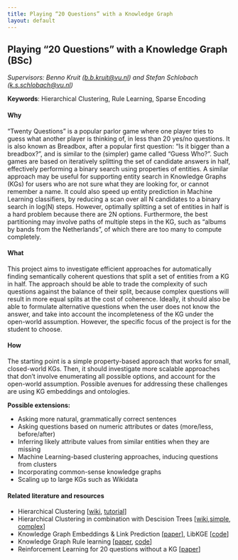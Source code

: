 ```yaml
---
title: Playing “20 Questions” with a Knowledge Graph
layout: default
---
```


## Playing “20 Questions” with a Knowledge Graph (BSc)
*Supervisors: Benno Kruit (b.b.kruit@vu.nl) and Stefan Schlobach (k.s.schlobach@vu.nl)*

**Keywords**: Hierarchical Clustering, Rule Learning, Sparse Encoding

#### Why
“Twenty Questions” is a popular parlor game where one player tries to guess what another player is thinking of, in less than 20 yes/no questions. It is also known as Breadbox, after a popular first question: “Is it bigger than a breadbox?”, and is similar to the (simpler) game called “Guess Who?”. Such games are based on iteratively splitting the set of candidate answers in half, effectively performing a binary search using properties of entities. A similar approach may be useful for supporting entity search in Knowledge Graphs (KGs) for users who are not sure what they are looking for, or cannot remember a name. It could also speed up entity prediction in Machine Learning classifiers, by reducing a scan over all N candidates to a binary search in log(N) steps. However, optimally splitting a set of entities in half is a hard problem because there are 2N options. Furthermore, the best partitioning may involve paths of multiple steps in the KG, such as “albums by bands from the Netherlands”, of which there are too many to compute completely.

#### What
This project aims to investigate efficient approaches for automatically finding semantically coherent questions that split a set of entities from a KG in half. The approach should be able to trade  the complexity of such questions against the balance of their split, because complex questions will result in more equal splits at the cost of coherence. Ideally, it should also be able to formulate alternative questions when the user does not know the answer, and take into account the incompleteness of the KG under the open-world assumption. However, the specific focus of the project is for the student to choose.

#### How
The starting point is a simple property-based approach that works for small, closed-world KGs. Then, it should investigate more scalable approaches that don’t involve enumerating all possible options, and account for the open-world assumption. Possible avenues for addressing these challenges are using KG embeddings and ontologies.

**Possible extensions:**
- Asking more natural, grammatically correct sentences
- Asking questions based on numeric attributes or dates (more/less, before/after)
- Inferring likely attribute values from similar entities when they are missing
- Machine Learning-based clustering approaches, inducing questions from clusters
- Incorporating common-sense knowledge graphs
- Scaling up to large KGs such as Wikidata

#### Related literature and resources
- Hierarchical Clustering [<a href="https://en.wikipedia.org/wiki/Hierarchical_clustering">wiki</a>, <a href="https://stackabuse.com/hierarchical-clustering-with-python-and-scikit-learn/">tutorial</a>]
- Hierarchical Clustering in combination with Descision Trees [<a href="https://en.wikipedia.org/wiki/Decision_tree">wiki</a>,<a href="http://webcache.googleusercontent.com/search?q=cache:pBHoP9_x3CQJ:https://towardsdatascience.com/interpretable-clustering-39b120f95a45&client=firefox-b-d&hl=nl&gl=nl&strip=1&vwsrc=0">simple</a>, <a href="https://www.researchgate.net/profile/Jayanta-Basak-3/publication/3297362_Interpretable_hierarchical_clustering_by_constructing_an_unsupervised_decision_tree/links/5457364c0cf26d5090a9817f/Interpretable-hierarchical-clustering-by-constructing-an-unsupervised-decision-tree.pdf">complex</a>]
- Knowledge Graph Embeddings & Link Prediction [<a href="https://kge-tutorial-ecai2020.github.io/">paper</a>], LibKGE [<a href="https://github.com/uma-pi1/kge">code</a>]
- Knowledge Graph Rule learning [<a href="https://www.ijcai.org/proceedings/2019/0435.pdf">paper</a>, <a href="https://web.informatik.uni-mannheim.de/AnyBURL/">code</a>]
- Reinforcement Learning for 20 questions without a KG [<a href="https://arxiv.org/pdf/1808.07645.pdf">paper</a>]